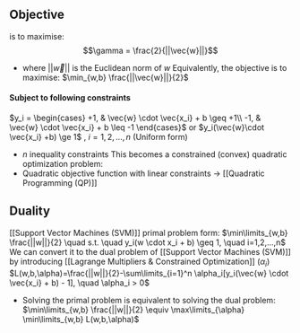 ## Objective 
is to maximise:
$$\gamma = \frac{2}{||\vec{w}||}$$
- where $||\vec{w}||$ is the Euclidean norm of $w$
	Equivalently, the objective is to maximise:
	$\min_{w,b} \frac{||\vec{w}||}{2}$
#### Subject to following constraints
$y_i = \begin{cases} +1, & \vec{w} \cdot \vec{x_i} + b \geq +1\\ -1, & \vec{w} \cdot \vec{x_i} + b \leq -1 \end{cases}$
or
$y_i(\vec{w}\cdot \vec{x_i} +b) \ge 1$ , $i=1,2,\dots ,n$ (Uniform form)
- $n$ inequality constraints
This becomes a constrained (convex) quadratic optimization problem:
- Quadratic objective function with linear constraints $\rightarrow$ [[Quadratic Programming (QP)]]
## Duality
[[Support Vector Machines (SVM)]] primal problem form:
	$\min\limits_{w,b} \frac{||w||}{2} \quad s.t. \quad y_i(w \cdot x_i + b) \geq 1, \quad i=1,2,...,n$
We can convert it to the dual problem of [[Support Vector Machines (SVM)]] by introducing [[Lagrange Multipliers & Constrained Optimization]] ($\alpha _i$)
	$L(w,b,\alpha)=\frac{||w||}{2}-\sum\limits_{i=1}^n \alpha_i[y_i(\vec{w} \cdot \vec{x_i} + b) - 1], \quad \alpha_i > 0$
- Solving the primal problem is equivalent to solving the dual problem:
	$\min\limits_{w,b} \frac{||w||}{2} \equiv \max\limits_{\alpha} \min\limits_{w,b} L(w,b,\alpha)$
